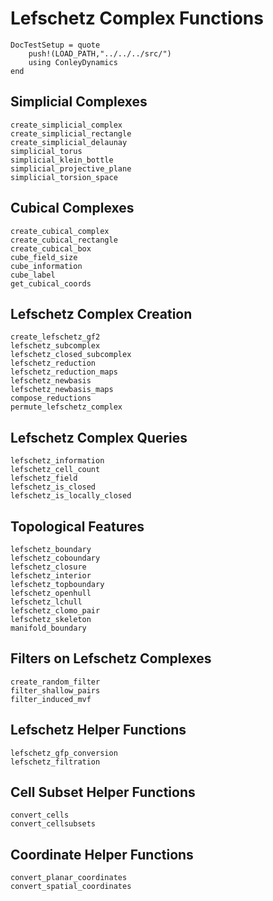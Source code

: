 # Lefschetz Complex Functions

```@meta
DocTestSetup = quote
    push!(LOAD_PATH,"../../../src/")
    using ConleyDynamics
end
```

## Simplicial Complexes

```@docs
create_simplicial_complex
create_simplicial_rectangle
create_simplicial_delaunay
simplicial_torus
simplicial_klein_bottle
simplicial_projective_plane
simplicial_torsion_space
```

## Cubical Complexes

```@docs
create_cubical_complex
create_cubical_rectangle
create_cubical_box
cube_field_size
cube_information
cube_label
get_cubical_coords
```

## Lefschetz Complex Creation

```@docs
create_lefschetz_gf2
lefschetz_subcomplex
lefschetz_closed_subcomplex
lefschetz_reduction
lefschetz_reduction_maps
lefschetz_newbasis
lefschetz_newbasis_maps
compose_reductions
permute_lefschetz_complex
```

## Lefschetz Complex Queries

```@docs
lefschetz_information
lefschetz_cell_count
lefschetz_field
lefschetz_is_closed
lefschetz_is_locally_closed
```

## Topological Features

```@docs
lefschetz_boundary
lefschetz_coboundary
lefschetz_closure
lefschetz_interior
lefschetz_topboundary
lefschetz_openhull
lefschetz_lchull
lefschetz_clomo_pair
lefschetz_skeleton
manifold_boundary
```

## Filters on Lefschetz Complexes

```@docs
create_random_filter
filter_shallow_pairs
filter_induced_mvf
```

## Lefschetz Helper Functions

```@docs
lefschetz_gfp_conversion
lefschetz_filtration
```

## Cell Subset Helper Functions

```@docs
convert_cells
convert_cellsubsets
```

## Coordinate Helper Functions

```@docs
convert_planar_coordinates
convert_spatial_coordinates
```

